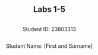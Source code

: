 ﻿<div style="display: flex; flex-direction: column; justify-content: center; align-items: center; height: 100vh;">

  <h2>Labs 1-5</h2>
  
  <p>Student ID: 23803313 </p>
  <p>Student Name: [First and Surname]</p>

</div>

# Lab 1

## AWS Account and Log in

### [1] Log into an IAM user account created for you on AWS.

[Refer to the marking rubrics for sufficient step-by-step description.]

### [2] Search and open Identity Access Management

[Refer to the marking rubrics for sufficient step-by-step description.]

## Set up recent Linux OSes

[Refer to the marking rubrics for sufficient step-by-step description.]

## Install Linux packages

### [1] Install Python 3.8.x

[Refer to the marking rubrics for sufficient step-by-step description.]

### [2] Install awscli

[Refer to the marking rubrics for sufficient step-by-step description.]

### [3] Configure AWS

[Refer to the marking rubrics for sufficient step-by-step description.]

### [4] Install boto3

[Refer to the marking rubrics for sufficient step-by-step description.]

## Test the installed environment

### [1] Test the AWS environment

[Refer to the marking rubrics for sufficient step-by-step description.]

### [2] Test the Python environment

[Refer to the marking rubrics for sufficient step-by-step description.]

### [3] Write a Python script

[Refer to the marking rubrics for sufficient step-by-step description.]

<div style="page-break-after: always;"></div>

# Lab 2

<div style="page-break-after: always;"></div>

# Lab 3

<div style="page-break-after: always;"></div>

# Lab 4

<div style="page-break-after: always;"></div>

# Lab 5

